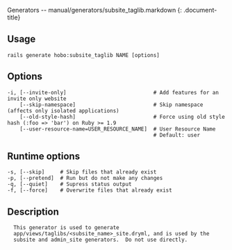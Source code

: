 Generators -- manual/generators/subsite\_taglib.markdown
{: .document-title}


## Usage

    

    rails generate hobo:subsite_taglib NAME [options]


## Options

    

    -i, [--invite-only]                            # Add features for an invite only website
        [--skip-namespace]                         # Skip namespace (affects only isolated applications)
        [--old-style-hash]                         # Force using old style hash (:foo => 'bar') on Ruby >= 1.9
        [--user-resource-name=USER_RESOURCE_NAME]  # User Resource Name
                                                   # Default: user


## Runtime options

    

    -s, [--skip]     # Skip files that already exist
    -p, [--pretend]  # Run but do not make any changes
    -q, [--quiet]    # Supress status output
    -f, [--force]    # Overwrite files that already exist


## Description

    

      This generator is used to generate
      app/views/taglibs/<subsite_name>_site.dryml, and is used by the
      subsite and admin_site generators.  Do not use directly.
